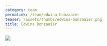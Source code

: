 ```yaml
---
category: team
permalink: /team/edwina-bonzaaier
teaser: /assets/thumbs/edwina-bonzaaier.png
title: Edwina Bonzaaier
---
```


<img src="/assets/img/edwina-bonzaaier.jpg" />
